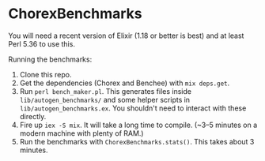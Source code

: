 # ChorexBenchmarks

You will need a recent version of Elixir (1.18 or better is best) and at least Perl 5.36 to use this.

Running the benchmarks:

 1. Clone this repo.
 2. Get the dependencies (Chorex and Benchee) with `mix deps.get`.
 3. Run `perl bench_maker.pl`. This generates files inside `lib/autogen_benchmarks/` and some helper scripts in `lib/autogen_benchmarks.ex`. You shouldn't need to interact with these directly.
 4. Fire up `iex -S mix`. It will take a long time to compile. (~3–5 minutes on a modern machine with plenty of RAM.)
 5. Run the benchmarks with `ChorexBenchmarks.stats()`. This takes about 3 minutes.
